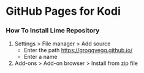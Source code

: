 # GitHub Pages for Kodi
### How To Install Lime Repository
1. Settings > File manager > Add source
   - Enter the path https://groggyegg.github.io/
   - Enter a name
2. Add-ons > Add-on browser > Install from zip file